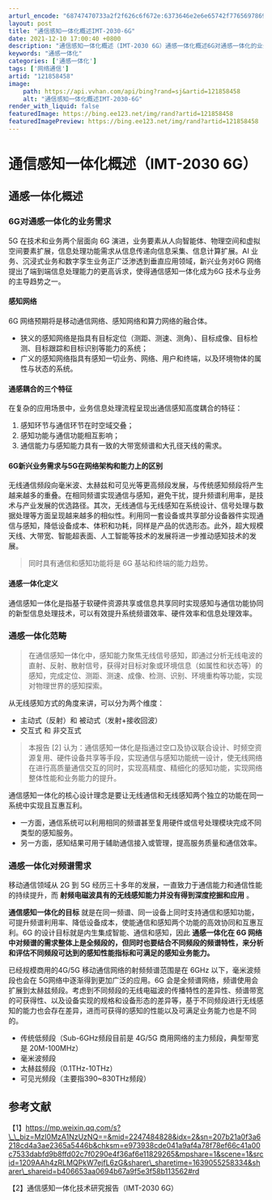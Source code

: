 ```yaml
---
arturl_encode: "68747470733a2f2f626c6f672e:6373646e2e6e65742f77656978696e5f34343635353334322f:61727469636c652f64657461696c732f313231383538343538"
layout: post
title: "通信感知一体化概述IMT-2030-6G"
date: 2021-12-10 17:00:40 +0800
description: "通信感知一体化概述（IMT-2030 6G）通感一体化概述6G对通感一体化的业务需求感知网络通感耦合"
keywords: "通感一体化"
categories: ['通感一体化']
tags: ['网络通信']
artid: "121858458"
image:
    path: https://api.vvhan.com/api/bing?rand=sj&artid=121858458
    alt: "通信感知一体化概述IMT-2030-6G"
render_with_liquid: false
featuredImage: https://bing.ee123.net/img/rand?artid=121858458
featuredImagePreview: https://bing.ee123.net/img/rand?artid=121858458
---
```


# 通信感知一体化概述（IMT-2030 6G）

## 通感一体化概述

### 6G对通感一体化的业务需求

5G 在技术和业务两个层面向 6G 演进，业务要素从人向智能体、物理空间和虚拟空间要素扩展，信息处理功能需求从信息传递向信息采集、信息计算扩展。AI 业务、沉浸式业务和数字孪生业务正广泛渗透到垂直应用领域，新兴业务对6G 网络提出了端到端信息处理能力的更高诉求，使得通信感知一体化成为6G 技术与业务的主导趋势之一。

#### 感知网络

6G 网络预期将是移动通信网络、感知网络和算力网络的融合体。

* 狭义的感知网络是指具有目标定位（测距、测速、测角）、目标成像、目标检测、目标跟踪和目标识别等能力的系统；
* 广义的感知网络指具有感知一切业务、网络、用户和终端，以及环境物体的属性与状态的系统。

#### 通感耦合的三个特征

在复杂的应用场景中，业务信息处理流程呈现出通信感知高度耦合的特征：

1. 感知环节与通信环节在时空域交叠；
2. 感知功能与通信功能相互影响；
3. 通信能力与感知能力具有一致的大带宽频谱和大孔径天线的需求。

#### 6G新兴业务需求与5G在网络架构和能力上的区别

无线通信频段向毫米波、太赫兹和可见光等更高频段发展，与传统感知频段将产生越来越多的重叠。在相同频谱实现通信与感知，避免干扰，提升频谱利用率，是技术与产业发展的优选路径。其次，无线通信与无线感知在系统设计、信号处理与数据处理等方面呈现越来越多的相似性。利用同一套设备或共享部分设备器件实现通信与感知，降低设备成本、体积和功耗，同样是产品的优选形态。此外，超大规模天线、大带宽、智能超表面、人工智能等技术的发展将进一步推动感知技术的发展。

> 同时具有通信和感知功能将是 6G 基站和终端的能力趋势。

#### 通感一体化定义

通信感知一体化是指基于软硬件资源共享或信息共享同时实现感知与通信功能协同的新型信息处理技术，可以有效提升系统频谱效率、硬件效率和信息处理效率。

### 通感一体化范畴

> 在通信感知一体化中，感知能力聚焦无线信号感知，即通过分析无线电波的直射、反射、散射信号，获得对目标对象或环境信息（如属性和状态等）的感知，完成定位、测距、测速、成像、检测、识别、环境重构等功能，实现对物理世界的感知探索。

从无线感知方式的角度来讲，可以分为两个维度：

* 主动式（反射）和 被动式（发射+接收回波）
* 交互式 和 非交互式

> 本报告 [2] 认为：通信感知一体化是指通过空口及协议联合设计、时频空资源复用、硬件设备共享等手段，实现通信与感知功能统一设计，使无线网络在进行高质量通信交互的同时，实现高精度、精细化的感知功能，实现网络整体性能和业务能力的提升。

通信感知一体化的核心设计理念是要让无线通信和无线感知两个独立的功能在同一系统中实现且互惠互利。

* 一方面，通信系统可以利用相同的频谱甚至复用硬件或信号处理模块完成不同类型的感知服务。
* 另一方面，感知结果可用于辅助通信接入或管理，提高服务质量和通信效率。

### 通感一体化对频谱需求

移动通信领域从 2G 到 5G 经历三十多年的发展，一直致力于通信能力和通信性能的持续提升，而
**射频电磁波具有的无线感知能力并没有得到深度挖掘和应用**
。

**通信感知一体化的目标**
就是在同一频谱、同一设备上同时支持通信和感知功能，可提升频谱利用率、降低设备成本，使能通信和感知两个功能的高效协同和互惠互利。6G 的设计目标就是内生集成智能、通信和感知，因此
**通感一体化在 6G 网络中对频谱的需求整体上是全频段的，但同时也要结合不同频段的频谱特性，来分析和评估不同频段可达到的感知性能指标和可满足的感知业务能力。**

已经规模商用的4G/5G 移动通信网络的射频频谱范围是在 6GHz 以下，毫米波频段也会在 5G网络中逐渐得到更加广泛的应用。6G 会是全频谱网络，频谱使用会扩展到太赫兹频段。考虑到不同频段的无线电磁波的传播特性的差异性、频谱带宽的可获得性、以及设备实现的规格和设备形态的差异等，基于不同频段进行无线感知的能力也会存在差异，进而可获得的感知的性能以及可满足业务能力也是不同的。

* 传统低频段（Sub-6GHz频段目前是 4G/5G 商用网络的主力频段，典型带宽是 20M-100MHz）
* 毫米波频段
* 太赫兹频段（0.1THz-10THz）
* 可见光频段（主要指390~830THz频段）

## 参考文献

【1】https://mp.weixin.qq.com/s?\_\_biz=MzI0MzA1NzUzNQ==&mid=2247484828&idx=2&sn=207b21a0f3a6218cd4a3ae2365a5446b&chksm=e973938cde041a9af4a78f78ef66c41a00c7533dabfd9b8ffd02c7f0290e4f36af6e11829265&mpshare=1&scene=1&srcid=1209AAh4zRLMQPkW7ejfL6zG&sharer\_sharetime=1639055258334&sharer\_shareid=b406653aa0694b67a9f5e3f58b113562#rd
  
【2】通信感知一体化技术研究报告（IMT-2030 6G）